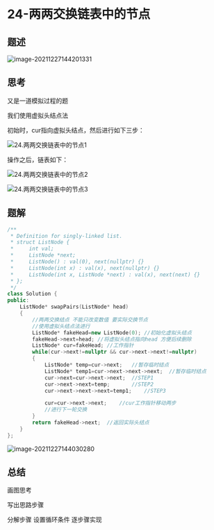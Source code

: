 # 24-两两交换链表中的节点

## 题述

![image-20211227144201331](https://happygoing.oss-cn-beijing.aliyuncs.com/img/image-20211227144201331.png)

## 思考

又是一道模拟过程的题

我们使用虚拟头结点法

初始时，cur指向虚拟头结点，然后进行如下三步：

![24.两两交换链表中的节点1](https://code-thinking.cdn.bcebos.com/pics/24.%E4%B8%A4%E4%B8%A4%E4%BA%A4%E6%8D%A2%E9%93%BE%E8%A1%A8%E4%B8%AD%E7%9A%84%E8%8A%82%E7%82%B91.png)

操作之后，链表如下：

![24.两两交换链表中的节点2](https://code-thinking.cdn.bcebos.com/pics/24.%E4%B8%A4%E4%B8%A4%E4%BA%A4%E6%8D%A2%E9%93%BE%E8%A1%A8%E4%B8%AD%E7%9A%84%E8%8A%82%E7%82%B92.png)

![24.两两交换链表中的节点3](https://code-thinking.cdn.bcebos.com/pics/24.%E4%B8%A4%E4%B8%A4%E4%BA%A4%E6%8D%A2%E9%93%BE%E8%A1%A8%E4%B8%AD%E7%9A%84%E8%8A%82%E7%82%B93.png)

## 题解

```C++
/**
 * Definition for singly-linked list.
 * struct ListNode {
 *     int val;
 *     ListNode *next;
 *     ListNode() : val(0), next(nullptr) {}
 *     ListNode(int x) : val(x), next(nullptr) {}
 *     ListNode(int x, ListNode *next) : val(x), next(next) {}
 * };
 */
class Solution {
public:
    ListNode* swapPairs(ListNode* head) 
    {
        //两两交换结点 不能只改变数值 要实际交换节点
        //使用虚拟头结点法进行
        ListNode* fakeHead=new ListNode(0); //初始化虚拟头结点
        fakeHead->next=head; //将虚拟头结点指向head 方便后续删除
        ListNode* cur=fakeHead; //工作指针
        while(cur->next!=nullptr && cur->next->next!=nullptr)
        {
            ListNode* temp=cur->next;   //暂存临时结点
            ListNode* temp1=cur->next->next->next;  //暂存临时结点
            cur->next=cur->next->next;  //STEP1
            cur->next->next=temp;       //STEP2
            cur->next->next->next=temp1;    //STEP3

            cur=cur->next->next;    //cur工作指针移动两步 
            //进行下一轮交换
        }
        return fakeHead->next;  //返回实际头结点
    }
};
```

![image-20211227144030280](https://happygoing.oss-cn-beijing.aliyuncs.com/img/image-20211227144030280.png)

## 总结

画图思考

写出思路步骤

分解步骤 设置循环条件  逐步骤实现